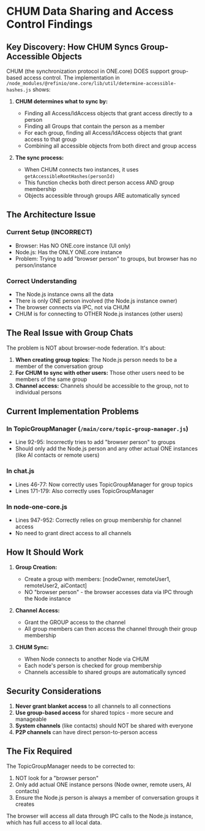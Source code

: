 # CHUM Data Sharing and Access Control Findings

## Key Discovery: How CHUM Syncs Group-Accessible Objects

CHUM (the synchronization protocol in ONE.core) DOES support group-based access control. The implementation in `/node_modules/@refinio/one.core/lib/util/determine-accessible-hashes.js` shows:

1. **CHUM determines what to sync by:**
   - Finding all Access/IdAccess objects that grant access directly to a person
   - Finding all Groups that contain the person as a member
   - For each group, finding all Access/IdAccess objects that grant access to that group
   - Combining all accessible objects from both direct and group access

2. **The sync process:**
   - When CHUM connects two instances, it uses `getAccessibleRootHashes(personId)` 
   - This function checks both direct person access AND group membership
   - Objects accessible through groups ARE automatically synced

## The Architecture Issue

### Current Setup (INCORRECT)
- Browser: Has NO ONE.core instance (UI only)
- Node.js: Has the ONLY ONE.core instance
- Problem: Trying to add "browser person" to groups, but browser has no person/instance

### Correct Understanding
- The Node.js instance owns all the data
- There is only ONE person involved (the Node.js instance owner)
- The browser connects via IPC, not via CHUM
- CHUM is for connecting to OTHER Node.js instances (other users)

## The Real Issue with Group Chats

The problem is NOT about browser-node federation. It's about:

1. **When creating group topics:** The Node.js person needs to be a member of the conversation group
2. **For CHUM to sync with other users:** Those other users need to be members of the same group
3. **Channel access:** Channels should be accessible to the group, not to individual persons

## Current Implementation Problems

### In TopicGroupManager (`/main/core/topic-group-manager.js`)
- Line 92-95: Incorrectly tries to add "browser person" to groups
- Should only add the Node.js person and any other actual ONE instances (like AI contacts or remote users)

### In chat.js
- Lines 46-77: Now correctly uses TopicGroupManager for group topics
- Lines 171-179: Also correctly uses TopicGroupManager

### In node-one-core.js  
- Lines 947-952: Correctly relies on group membership for channel access
- No need to grant direct access to all channels

## How It Should Work

1. **Group Creation:**
   - Create a group with members: [nodeOwner, remoteUser1, remoteUser2, aiContact]
   - NO "browser person" - the browser accesses data via IPC through the Node instance

2. **Channel Access:**
   - Grant the GROUP access to the channel
   - All group members can then access the channel through their group membership

3. **CHUM Sync:**
   - When Node connects to another Node via CHUM
   - Each node's person is checked for group membership
   - Channels accessible to shared groups are automatically synced

## Security Considerations

1. **Never grant blanket access** to all channels to all connections
2. **Use group-based access** for shared topics - more secure and manageable
3. **System channels** (like contacts) should NOT be shared with everyone
4. **P2P channels** can have direct person-to-person access

## The Fix Required

The TopicGroupManager needs to be corrected to:
1. NOT look for a "browser person" 
2. Only add actual ONE instance persons (Node owner, remote users, AI contacts)
3. Ensure the Node.js person is always a member of conversation groups it creates

The browser will access all data through IPC calls to the Node.js instance, which has full access to all local data.